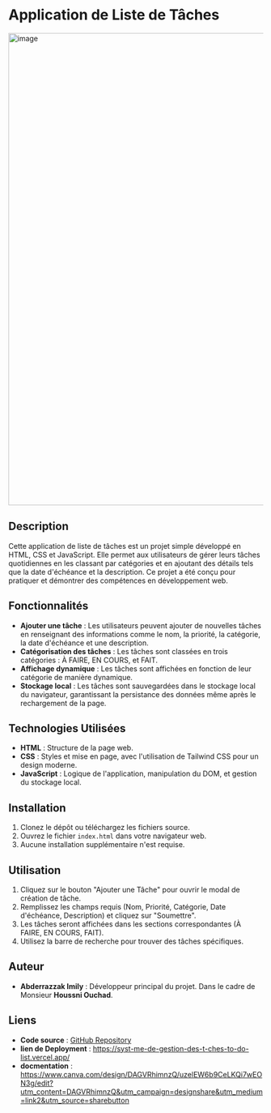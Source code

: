 # Application de Liste de Tâches
<img width="932" alt="image" src="https://github.com/user-attachments/assets/d0498bbf-557f-411a-9c9d-333d6d55fc24">


## Description
Cette application de liste de tâches est un projet simple développé en HTML, CSS et JavaScript. Elle permet aux utilisateurs de gérer leurs tâches quotidiennes en les classant par catégories et en ajoutant des détails tels que la date d'échéance et la description. Ce projet a été conçu pour pratiquer et démontrer des compétences en développement web.

## Fonctionnalités
- **Ajouter une tâche** : Les utilisateurs peuvent ajouter de nouvelles tâches en renseignant des informations comme le nom, la priorité, la catégorie, la date d'échéance et une description.
- **Catégorisation des tâches** : Les tâches sont classées en trois catégories : À FAIRE, EN COURS, et FAIT.
- **Affichage dynamique** : Les tâches sont affichées en fonction de leur catégorie de manière dynamique.
- **Stockage local** : Les tâches sont sauvegardées dans le stockage local du navigateur, garantissant la persistance des données même après le rechargement de la page.

## Technologies Utilisées
- **HTML** : Structure de la page web.
- **CSS** : Styles et mise en page, avec l'utilisation de Tailwind CSS pour un design moderne.
- **JavaScript** : Logique de l'application, manipulation du DOM, et gestion du stockage local.

## Installation
1. Clonez le dépôt ou téléchargez les fichiers source.
2. Ouvrez le fichier `index.html` dans votre navigateur web.
3. Aucune installation supplémentaire n'est requise.

## Utilisation
1. Cliquez sur le bouton "Ajouter une Tâche" pour ouvrir le modal de création de tâche.
2. Remplissez les champs requis (Nom, Priorité, Catégorie, Date d'échéance, Description) et cliquez sur "Soumettre".
3. Les tâches seront affichées dans les sections correspondantes (À FAIRE, EN COURS, FAIT).
4. Utilisez la barre de recherche pour trouver des tâches spécifiques.

## Auteur
- **Abderrazzak Imily** : Développeur principal du projet.
Dans le cadre de Monsieur **Houssni Ouchad**.
## Liens
- **Code source** : [GitHub Repository](https://github.com/ABDERRAZZAK-IMILY/Syst-me-de-Gestion-des-T-ches-To-Do-List)
- **lien de Deployment** : https://syst-me-de-gestion-des-t-ches-to-do-list.vercel.app/
- **docmentation** :  https://www.canva.com/design/DAGVRhimnzQ/uzelEW6b9CeLKQi7wEON3g/edit?utm_content=DAGVRhimnzQ&utm_campaign=designshare&utm_medium=link2&utm_source=sharebutton

